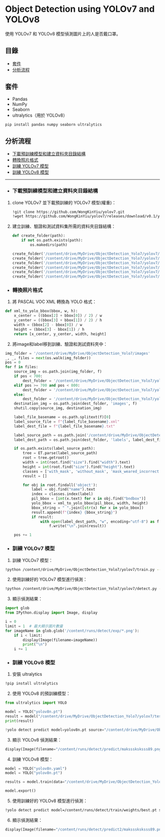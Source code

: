 # Object Detection using YOLOv7 and YOLOv8

使用 YOLOv7 和 YOLOv8 模型偵測圖片上的人是否戴口罩。

## 目錄

- [套件](#套件)
- [分析流程](#分析流程)

## 套件

- Pandas
- NumPy
- Seaborn
- ultralytics（用於 YOLOv8）

```bash
pip install pandas numpy seaborn ultralytics
```

## 分析流程

- [下載預訓練模型和建立資料夾目錄結構](#下載預訓練模型和建立資料夾目錄結構)
- [轉換照片格式](#轉換照片格式)
- [訓練 YOLOv7 模型](#訓練YOLOv7模型)
- [訓練 YOLOv8 模型](#訓練YOLOv8模型)

--- 

- ### 下載預訓練模型和建立資料夾目錄結構

1. clone YOLOv7 並下載預訓練的 YOLOv7 模型(權重)：

    ```bash
    !git clone https://github.com/WongKinYiu/yolov7.git
    !wget https://github.com/WongKinYiu/yolov7/releases/download/v0.1/yolov7-e6e.pt
    ```

2. 建立訓練、驗證和測試資料集所需的資料夾目錄結構：

    ```python
    def create_folder(path):
        if not os.path.exists(path):
            os.makedirs(path)

    create_folder('/content/drive/MyDrive/ObjectDetection_Yolo7/yolov7/train/images')
    create_folder('/content/drive/MyDrive/ObjectDetection_Yolo7/yolov7/train/labels')
    create_folder('/content/drive/MyDrive/ObjectDetection_Yolo7/yolov7/val/images')
    create_folder('/content/drive/MyDrive/ObjectDetection_Yolo7/yolov7/val/labels')
    create_folder('/content/drive/MyDrive/ObjectDetection_Yolo7/yolov7/test/images')
    create_folder('/content/drive/MyDrive/ObjectDetection_Yolo7/yolov7/test/labels')
    ```

- ### 轉換照片格式

1. 將 PASCAL VOC XML 轉換為 YOLO 格式：

```python
def xml_to_yolo_bbox(bbox, w, h):
    x_center = ((bbox[2] + bbox[0]) / 2) / w
    y_center = ((bbox[3] + bbox[1]) / 2) / h
    width = (bbox[2] - bbox[0]) / w
    height = (bbox[3] - bbox[1]) / h
    return [x_center, y_center, width, height]
```

2. 將image和label移到訓練、驗證和測試資料夾中：

```python
img_folder = '/content/drive/MyDrive/ObjectDetection_Yolo7/images'
_, _, files = next(os.walk(img_folder))
pos = 0
for f in files:
    source_img = os.path.join(img_folder, f)
    if pos < 700:
        dest_folder = '/content/drive/MyDrive/ObjectDetection_Yolo7/yolov7/train'
    elif pos >= 700 and pos < 800:
        dest_folder = '/content/drive/MyDrive/ObjectDetection_Yolo7/yolov7/val'
    else:
        dest_folder = '/content/drive/MyDrive/ObjectDetection_Yolo7/yolov7/test'
    destination_img = os.path.join(dest_folder, 'images', f)
    shutil.copy(source_img, destination_img)

    label_file_basename = os.path.splitext(f)[0]
    label_source_file = f"{label_file_basename}.xml"
    label_dest_file = f"{label_file_basename}.txt"

    label_source_path = os.path.join('/content/drive/MyDrive/ObjectDetection_Yolo7/annotations', label_source_file)
    label_dest_path = os.path.join(dest_folder, 'labels', label_dest_file)

    if os.path.exists(label_source_path):
        tree = ET.parse(label_source_path)
        root = tree.getroot()
        width = int(root.find("size").find("width").text)
        height = int(root.find("size").find("height").text)
        classes = ['with_mask', 'without_mask', 'mask_weared_incorrect']
        result = []

        for obj in root.findall('object'):
            label = obj.find("name").text
            index = classes.index(label)
            pil_bbox = [int(x.text) for x in obj.find("bndbox")]
            yolo_bbox = xml_to_yolo_bbox(pil_bbox, width, height)
            bbox_string = " ".join([str(x) for x in yolo_bbox])
            result.append(f"{index} {bbox_string}")
            if result:
                with open(label_dest_path, "w", encoding="utf-8") as f:
                    f.write("\n".join(result))

    pos += 1
```

- ### 訓練 YOLOv7 模型

1. 訓練 YOLOv7 模型：

```bash
!python /content/drive/MyDrive/ObjectDetection_Yolo7/yolov7/train.py --weights 'yolov7-e6e.pt' --data /content/drive/MyDrive/ObjectDetection_Yolo7/yolov7/data/masks.yaml --workers 1 --batch-size 4 --img 416 --cfg /content/drive/MyDrive/ObjectDetection_Yolo7/yolov7/cfg/training/yolov7-masks.yaml --name yolov7 --epochs 10
```

2. 使用訓練好的 YOLOv7 模型進行偵測：

```bash
!python /content/drive/MyDrive/ObjectDetection_Yolo7/yolov7/detect.py --weights /content/runs/train/yolov7/weights/best.pt --conf 0.4 --img-size 640 --source /content/drive/MyDrive/ObjectDetection_Yolo7/yolov7/test/images
```

3. 顯示偵測結果：

```python
import glob
from IPython.display import Image, display

i = 0
limit = 1  # 最大顯示圖片數量
for imageName in glob.glob('/content/runs/detect/exp/*.png'):
    if i < limit:
        display(Image(filename=imageName))
        print("\n")
    i += 1
```

- ### 訓練 YOLOv8 模型

1. 安裝 ultralytics

```bash
!pip install ultralytics
```

2. 使用 YOLOv8 的預訓練模型：

```python
from ultralytics import YOLO

model = YOLO("yolov8n.pt")
result = model("/content/drive/MyDrive/ObjectDetection_Yolo7/yolov7/test/images/maksssksksss89.png")
print(result)

!yolo detect predict model=yolov8n.pt source="/content/drive/MyDrive/ObjectDetection_Yolo7/yolov7/test/images/maksssksksss89.png" conf=0.3
```

3. 顯示 YOLOv8 偵測結果：

```python
display(Image(filename="/content/runs/detect/predict/maksssksksss89.png"))
```

4. 訓練 YOLOv8 模型：

```python
model = YOLO("yolov8n.yaml")
model = YOLO("yolov8n.pt")

results = model.train(data="/content/drive/MyDrive/ObjectDetection_Yolo7/yolov7/data/masks.yaml", epochs=1, imgsz=512, batch=4, verbose=True, device='gpu')

model.export()
```

5. 使用訓練好的 YOLOv8 模型進行偵測：

```bash
!yolo detect predict model=/content/runs/detect/train/weights/best.pt source="/content/drive/MyDrive/ObjectDetection_Yolo7/yolov7/test/images/maksssksksss89.png" conf=0.4
```

6. 顯示偵測結果：

```python
display(Image(filename="/content/runs/detect/predict2/maksssksksss89.png"))
```
